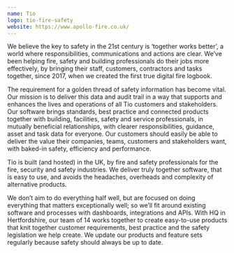 ```yaml
---
name: Tio
logo: tio-fire-safety
website: https://www.apollo-fire.co.uk/
---
```


We believe the key to safety in the 21st century is ‘together works better’, a world where responsibilities, communications and actions are clear. We’ve been helping fire, safety and building professionals do their jobs more effectively, by bringing their staff, customers, contractors and tasks together, since 2017, when we created the first true digital fire logbook.

The requirement for a golden thread of safety information has become vital. Our mission is to deliver this data and audit trail in a way that supports and enhances the lives and operations of all Tio customers and stakeholders. Our software brings standards, best practice and connected products together with building, facilities, safety and service professionals, in mutually beneficial relationships, with clearer responsibilities, guidance, asset and task data for everyone. Our customers should easily be able to deliver the value their companies, teams, customers and stakeholders want, with baked-in safety, efficiency and performance.

Tio is built (and hosted) in the UK, by fire and safety professionals for the fire, security and safety industries. We deliver truly together software, that is easy to use, and avoids the headaches, overheads and complexity of alternative products.

We don’t aim to do everything half well, but are focused on doing everything that matters exceptionally well; so we’ll fit around existing software and processes with dashboards, integrations and APIs. With HQ in Hertfordshire, our team of 14 works together to create easy-to-use products that knit together customer requirements, best practice and the safety legislation we help create. We update our products and feature sets regularly because safety should always be up to date.